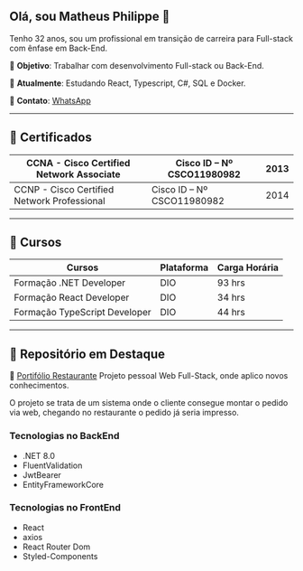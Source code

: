 ## Olá, sou Matheus Philippe 👋

Tenho 32 anos, sou um profissional em transição de carreira para Full-stack com ênfase em Back-End.

 🎯 **Objetivo**: Trabalhar com desenvolvimento Full-stack ou Back-End.
 
 🌱 **Atualmente**: Estudando React, Typescript, C#, SQL e Docker.

 🔗 **Contato**: [WhatsApp](https://wa.me/5519993957617)

---

## 📜 Certificados

| CCNA - Cisco Certified Network Associate                     |  Cisco ID – Nº CSCO11980982      | 2013 |
|--------------------------------------------------------------|----------------------------------|------|
| CCNP - Cisco Certified Network Professional                  |  Cisco ID – Nº CSCO11980982      | 2014 |

---

## 📖 Cursos

| Cursos                                                       | Plataforma             | Carga Horária |
|--------------------------------------------------------------|------------------------|---------------|
|Formação .NET Developer                                       |DIO                     |93 hrs         |
|Formação React Developer                                      |DIO                     |34 hrs         |
|Formação TypeScript  Developer                                |DIO                     |44 hrs         |

---

## 🚀 Repositório em Destaque
🍴 [Portifólio Restaurante](https://github.com/mathpss/PortifolioRestaurante)
Projeto pessoal Web Full-Stack, onde aplico novos conhecimentos.

O projeto se trata de um sistema onde o cliente consegue montar o pedido via web, chegando no restaurante o pedido já seria impresso.
### Tecnologias no BackEnd
- .NET 8.0
- FluentValidation
- JwtBearer
- EntityFrameworkCore

### Tecnologias no FrontEnd

- React
- axios
- React Router Dom
- Styled-Components

<!--
**mathpss/mathpss** is a ✨ _special_ ✨ repository because its `README.md` (this file) appears on your GitHub profile.

Here are some ideas to get you started:

- 🔭 I’m currently working on ...
- 🌱 I’m currently learning ...
- 👯 I’m looking to collaborate on ...
- 🤔 I’m looking for help with ...
- 💬 Ask me about ...
- 📫 How to reach me: ...
- 😄 Pronouns: ...
- ⚡ Fun fact: ...
-->

